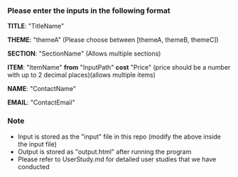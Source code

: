 ### Please enter the inputs in the following format



**TITLE**: "TitleName"

**THEME**: "themeA" (Please choose between [themeA, themeB, themeC])

**SECTION**: "SectionName" (Allows multiple sections)

**ITEM**: "ItemName" **from** "InputPath" **cost** "Price" 
(price should be a number with up to 2 decimal places)(allows multiple items)



**NAME**: "ContactName"

**EMAIL**: "ContactEmail"


### Note

- Input is stored as the "input" file in this repo (modify the above inside the input file)
- Output is stored as "output.html" after running the program
- Please refer to UserStudy.md for detailed user studies that we have conducted